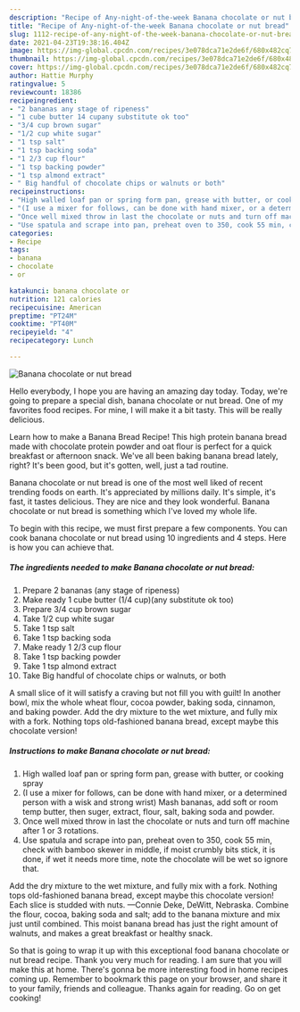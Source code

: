 ```yaml
---
description: "Recipe of Any-night-of-the-week Banana chocolate or nut bread"
title: "Recipe of Any-night-of-the-week Banana chocolate or nut bread"
slug: 1112-recipe-of-any-night-of-the-week-banana-chocolate-or-nut-bread
date: 2021-04-23T19:38:16.404Z
image: https://img-global.cpcdn.com/recipes/3e078dca71e2de6f/680x482cq70/banana-chocolate-or-nut-bread-recipe-main-photo.jpg
thumbnail: https://img-global.cpcdn.com/recipes/3e078dca71e2de6f/680x482cq70/banana-chocolate-or-nut-bread-recipe-main-photo.jpg
cover: https://img-global.cpcdn.com/recipes/3e078dca71e2de6f/680x482cq70/banana-chocolate-or-nut-bread-recipe-main-photo.jpg
author: Hattie Murphy
ratingvalue: 5
reviewcount: 18386
recipeingredient:
- "2 bananas any stage of ripeness"
- "1 cube butter 14 cupany substitute ok too"
- "3/4 cup brown sugar"
- "1/2 cup white sugar"
- "1 tsp salt"
- "1 tsp backing soda"
- "1 2/3 cup flour"
- "1 tsp backing powder"
- "1 tsp almond extract"
- " Big handful of chocolate chips or walnuts or both"
recipeinstructions:
- "High walled loaf pan or spring form pan, grease with butter, or cooking spray"
- "(I use a mixer for follows, can be done with hand mixer, or a determined person with a wisk and strong wrist) Mash bananas, add soft or room temp butter, then suger, extract, flour, salt, baking soda and powder."
- "Once well mixed throw in last the chocolate or nuts and turn off machine after 1 or 3 rotations."
- "Use spatula and scrape into pan, preheat oven to 350, cook 55 min, check with bamboo skewer in middle, if moist crumbly bits stick, it is done, if wet it needs more time, note the chocolate will be wet so ignore that."
categories:
- Recipe
tags:
- banana
- chocolate
- or

katakunci: banana chocolate or 
nutrition: 121 calories
recipecuisine: American
preptime: "PT24M"
cooktime: "PT40M"
recipeyield: "4"
recipecategory: Lunch

---
```



![Banana chocolate or nut bread](https://img-global.cpcdn.com/recipes/3e078dca71e2de6f/680x482cq70/banana-chocolate-or-nut-bread-recipe-main-photo.jpg)

Hello everybody, I hope you are having an amazing day today. Today, we're going to prepare a special dish, banana chocolate or nut bread. One of my favorites food recipes. For mine, I will make it a bit tasty. This will be really delicious.

Learn how to make a Banana Bread Recipe! This high protein banana bread made with chocolate protein powder and oat flour is perfect for a quick breakfast or afternoon snack. We&#39;ve all been baking banana bread lately, right? It&#39;s been good, but it&#39;s gotten, well, just a tad routine.

Banana chocolate or nut bread is one of the most well liked of recent trending foods on earth. It's appreciated by millions daily. It's simple, it's fast, it tastes delicious. They are nice and they look wonderful. Banana chocolate or nut bread is something which I've loved my whole life.


To begin with this recipe, we must first prepare a few components. You can cook banana chocolate or nut bread using 10 ingredients and 4 steps. Here is how you can achieve that.

<!--inarticleads1-->

##### The ingredients needed to make Banana chocolate or nut bread:

1. Prepare 2 bananas (any stage of ripeness)
1. Make ready 1 cube butter (1/4 cup)(any substitute ok too)
1. Prepare 3/4 cup brown sugar
1. Take 1/2 cup white sugar
1. Take 1 tsp salt
1. Take 1 tsp backing soda
1. Make ready 1 2/3 cup flour
1. Take 1 tsp backing powder
1. Take 1 tsp almond extract
1. Take  Big handful of chocolate chips or walnuts, or both


A small slice of it will satisfy a craving but not fill you with guilt! In another bowl, mix the whole wheat flour, cocoa powder, baking soda, cinnamon, and baking powder. Add the dry mixture to the wet mixture, and fully mix with a fork. Nothing tops old-fashioned banana bread, except maybe this chocolate version! 

<!--inarticleads2-->

##### Instructions to make Banana chocolate or nut bread:

1. High walled loaf pan or spring form pan, grease with butter, or cooking spray
1. (I use a mixer for follows, can be done with hand mixer, or a determined person with a wisk and strong wrist) Mash bananas, add soft or room temp butter, then suger, extract, flour, salt, baking soda and powder.
1. Once well mixed throw in last the chocolate or nuts and turn off machine after 1 or 3 rotations.
1. Use spatula and scrape into pan, preheat oven to 350, cook 55 min, check with bamboo skewer in middle, if moist crumbly bits stick, it is done, if wet it needs more time, note the chocolate will be wet so ignore that.


Add the dry mixture to the wet mixture, and fully mix with a fork. Nothing tops old-fashioned banana bread, except maybe this chocolate version! Each slice is studded with nuts. —Connie Deke, DeWitt, Nebraska. Combine the flour, cocoa, baking soda and salt; add to the banana mixture and mix just until combined. This moist banana bread has just the right amount of walnuts, and makes a great breakfast or healthy snack. 

So that is going to wrap it up with this exceptional food banana chocolate or nut bread recipe. Thank you very much for reading. I am sure that you will make this at home. There's gonna be more interesting food in home recipes coming up. Remember to bookmark this page on your browser, and share it to your family, friends and colleague. Thanks again for reading. Go on get cooking!
